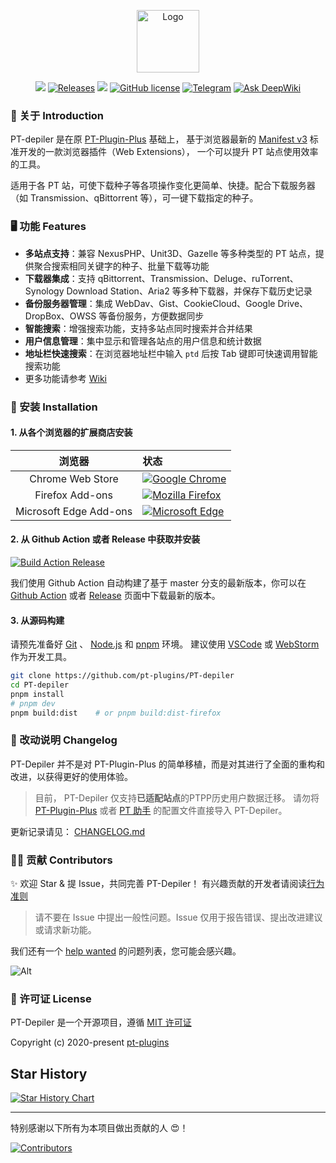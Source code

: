 <p align="center">
  <img alt="Logo" width="100" src="./public/icons/logo/128.png?raw=true">
</p>

<p align="center">
    <a href="../../releases?include_prereleases/latest" title="GitHub Pre-releases"><img src="https://img.shields.io/github/release/pt-plugins/PT-depiler.svg?include_prereleases&label=pre-release"></a>
    <a href="../../releases" title="GitHub All Releases"><img alt="Releases" src="https://img.shields.io/github/downloads/pt-plugins/PT-depiler/total.svg?label=Downloads"></a>
    <img src="https://img.shields.io/badge/Used-TypeScript%20Vue-blue.svg">
    <a href="./LICENSE" title="GitHub license"><img src="https://img.shields.io/github/license/pt-plugins/PT-depiler.svg?label=License" alt="GitHub license"/></a>
    <a href="https://t.me/joinchat/NZ9NCxPKXyby8f35rn_QTw"><img src="https://img.shields.io/badge/Telegram-Chat-blue.svg?logo=telegram" alt="Telegram"/></a>
    <a href="https://deepwiki.com/pt-plugins/PT-depiler"><img src="https://deepwiki.com/badge.svg" alt="Ask DeepWiki"/></a>
</p>

### 🚀 关于 Introduction

PT-depiler 是在原 [PT-Plugin-Plus](https://github.com/pt-plugins/PT-Plugin-Plus) 基础上，
基于浏览器最新的 [Manifest v3](https://developer.chrome.com/docs/extensions/develop/migrate/what-is-mv3) 标准开发的一款浏览器插件（Web Extensions），
一个可以提升 PT 站点使用效率的工具。

适用于各 PT 站，可使下载种子等各项操作变化更简单、快捷。配合下载服务器（如 Transmission、qBittorrent 等），可一键下载指定的种子。

### 🖥️ 功能 Features

- **多站点支持**：兼容 NexusPHP、Unit3D、Gazelle 等多种类型的 PT 站点，提供聚合搜索相同关键字的种子、批量下载等功能
- **下载器集成**：支持 qBittorrent、Transmission、Deluge、ruTorrent、Synology Download Station、Aria2 等多种下载器，并保存下载历史记录
- **备份服务器管理**：集成 WebDav、Gist、CookieCloud、Google Drive、DropBox、OWSS 等备份服务，方便数据同步
- **智能搜索**：增强搜索功能，支持多站点同时搜索并合并结果
- **用户信息管理**：集中显示和管理各站点的用户信息和统计数据
- **地址栏快速搜索**：在浏览器地址栏中输入 `ptd` 后按 Tab 键即可快速调用智能搜索功能
- 更多功能请参考 [Wiki](../../wiki)

### 🔧 安装 Installation

#### 1. 从各个浏览器的扩展商店安装

|          浏览器           | 状态                                                                                                                                                                                                                                                                                                                                |
|:----------------------:|:----------------------------------------------------------------------------------------------------------------------------------------------------------------------------------------------------------------------------------------------------------------------------------------------------------------------------------|
|    Chrome Web Store    | [![Google Chrome](https://img.shields.io/chrome-web-store/v/iloddidemhbedaopmipajgclofjocogb.svg?label=Google%20Chrome)](https://chromewebstore.google.com/detail/pt-depiler/iloddidemhbedaopmipajgclofjocogb)                                                                                                                    | 
|    Firefox Add-ons     | [![Mozilla Firefox](https://img.shields.io/amo/v/pt-depiler.svg?label=Mozilla%20Firefox)](https://addons.mozilla.org/zh-CN/firefox/addon/pt-depiler/)                                                                                                                                                                             | 
| Microsoft Edge Add-ons | [![Microsoft Edge](https://img.shields.io/badge/dynamic/json?label=Edge%20Addons&prefix=v&query=%24.version&url=https%3A%2F%2Fmicrosoftedge.microsoft.com%2FAddons%2Fgetproductdetailsbycrxid%2Fkbijhmckhndmeckonoikakdfdlbnlkde)](https://microsoftedge.microsoft.com/addons/detail/pt-depiler/kbijhmckhndmeckonoikakdfdlbnlkde) |

#### 2. 从 Github Action 或者 Release 中获取并安装

[![Build Action Release](../../actions/workflows/action_build.yml/badge.svg)](../../actions/workflows/action_build.yml)

我们使用 Github Action 自动构建了基于 master 分支的最新版本，你可以在 [Github Action](../../actions/workflows/action_build.yml)
或者 [Release](../../releases) 页面中下载最新的版本。

#### 3. 从源码构建

请预先准备好 [Git](https://git-scm.com/) 、 [Node.js](https://nodejs.org/en) 和 [pnpm](https://pnpm.io/) 环境。
建议使用 [VSCode](https://code.visualstudio.com/) 或 [WebStorm](https://www.jetbrains.com/webstorm/) 作为开发工具。

```bash
git clone https://github.com/pt-plugins/PT-depiler
cd PT-depiler
pnpm install
# pnpm dev
pnpm build:dist    # or pnpm build:dist-firefox
```

### 📝 改动说明 Changelog

PT-Depiler 并不是对 PT-Plugin-Plus 的简单移植，而是对其进行了全面的重构和改进，以获得更好的使用体验。

> 目前， PT-Depiler 仅支持**已适配站点**的PTPP历史用户数据迁移。
> 请勿将 [PT-Plugin-Plus](https://github.com/pt-plugins/PT-Plugin-Plus) 或者 [PT 助手](https://github.com/ronggang/PT-Plugin) 的配置文件直接导入 PT-Depiler。

更新记录请见： [CHANGELOG.md](./CHANGELOG.md)

### 💁‍♂️ 贡献 Contributors

✨ 欢迎 Star & 提 Issue，共同完善 PT-Depiler！ 有兴趣贡献的开发者请阅读[行为准则](./CODE_OF_CONDUCT.md)

> 请不要在 Issue 中提出一般性问题。Issue 仅用于报告错误、提出改进建议或请求新功能。

我们还有一个 [help wanted](../../labels/%22help%20wanted%22) 的问题列表，您可能会感兴趣。

![Alt](https://repobeats.axiom.co/api/embed/9d98187b3a4c57e8c3a7087ff45d61bc03741af0.svg "Repobeats analytics image")

### 📝 许可证 License

PT-Depiler 是一个开源项目，遵循 [MIT 许可证](http://opensource.org/licenses/MIT)

Copyright (c) 2020-present [pt-plugins](https://github.com/pt-plugins)

## Star History

[![Star History Chart](https://api.star-history.com/svg?repos=pt-plugins/PT-depiler&type=Date)](https://www.star-history.com/#pt-plugins/PT-depiler&Date)

--------------

特别感谢以下所有为本项目做出贡献的人 😍！

[![Contributors](https://contrib.rocks/image?repo=pt-plugins/PT-depiler)](../../graphs/contributors)
